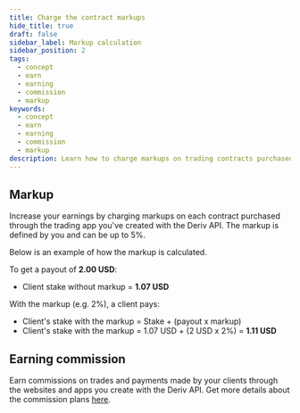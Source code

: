 ```yaml
---
title: Charge the contract markups
hide_title: true
draft: false
sidebar_label: Markup calculation
sidebar_position: 2
tags:
  - concept
  - earn
  - earning
  - commission
  - markup
keywords:
  - concept
  - earn
  - earning
  - commission
  - markup
description: Learn how to charge markups on trading contracts purchased through your trading app.
---
```


## Markup

Increase your earnings by charging markups on each contract purchased through the trading app you've created with the Deriv API. The markup is defined by you and can be up to 5%.

Below is an example of how the markup is calculated.

To get a payout of **2.00 USD**:

- Client stake without markup = **1.07 USD**

With the markup (e.g. 2%), a client pays:

- Client's stake with the markup = Stake + (payout x markup)
- Client's stake with the markup = 1.07 USD + (2 USD x 2%) = **1.11 USD**

## Earning commission

Earn commissions on trades and payments made by your clients through the websites and apps you create with the Deriv API. Get more details about the commission plans [here](https://www.deriv.com/partners/affiliate-ib).
